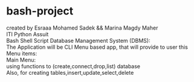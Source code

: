 # bash-project
created by Esraaa Mohamed Sadek && Marina Magdy Maher\
ITI Python Assuit\
Bash Shell Script Database Management System (DBMS):\
The Application will be CLI Menu based app, that will provide to user this Menu items:\
Main Menu:\
using functions to (create,connect,drop,list) database\
Also, for creating tables,insert,update,select,delete
